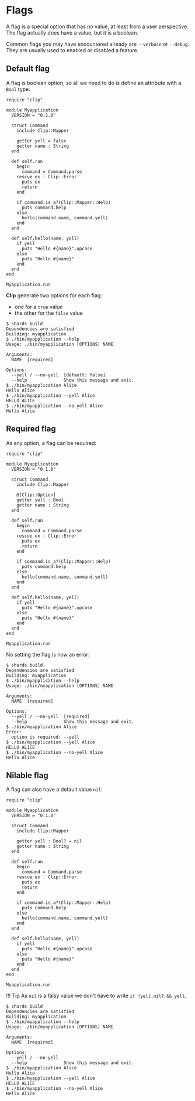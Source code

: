 # Flags

A flag is a special option that has no value, at least from a user perspective.
The flag actually does have a value, but it is a boolean.

Common flags you may have encountered already are `--verbose` or `--debug`.
They are usually used to enabled or disabled a feature.

## Default flag

A flag is boolean option, so all we need to do is define an attribute with a `Bool` type.

```Crystal hl_lines="9"
require "clip"

module Myapplication
  VERSION = "0.1.0"

  struct Command
    include Clip::Mapper

    getter yell = false
    getter name : String
  end

  def self.run
    begin
      command = Command.parse
    rescue ex : Clip::Error
      puts ex
      return
    end

    if command.is_a?(Clip::Mapper::Help)
      puts command.help
    else
      hello(command.name, command.yell)
    end
  end

  def self.hello(name, yell)
    if yell
      puts "Hello #{name}".upcase
    else
      puts "Hello #{name}"
    end
  end
end

Myapplication.run
```

**Clip** generate two options for each flag:

* one for a `true` value
* the other for the `false` value

```console hl_lines="11"
$ shards build
Dependencies are satisfied
Building: myapplication
$ ./bin/myapplication --help
Usage: ./bin/myapplication [OPTIONS] NAME

Arguments:
  NAME  [required]

Options:
  --yell / --no-yell  [default: false]
  --help              Show this message and exit.
$ ./bin/myapplication Alice
Hello Alice
$ ./bin/myapplication --yell Alice
HELLO ALICE
$ ./bin/myapplication --no-yell Alice
Hello Alice
```

## Required flag

As any option, a flag can be required:

```Crystal hl_lines="9 10"
require "clip"

module Myapplication
  VERSION = "0.1.0"

  struct Command
    include Clip::Mapper

    @[Clip::Option]
    getter yell : Bool
    getter name : String
  end

  def self.run
    begin
      command = Command.parse
    rescue ex : Clip::Error
      puts ex
      return
    end

    if command.is_a?(Clip::Mapper::Help)
      puts command.help
    else
      hello(command.name, command.yell)
    end
  end

  def self.hello(name, yell)
    if yell
      puts "Hello #{name}".upcase
    else
      puts "Hello #{name}"
    end
  end
end

Myapplication.run
```

No setting the flag is now an error:

```console hl_lines="11 15"
$ shards build
Dependencies are satisfied
Building: myapplication
$ ./bin/myapplication --help
Usage: ./bin/myapplication [OPTIONS] NAME

Arguments:
  NAME  [required]

Options:
  --yell / --no-yell  [required]
  --help              Show this message and exit.
$ ./bin/myapplication Alice
Error:
  option is required: --yell
$ ./bin/myapplication --yell Alice
HELLO ALICE
$ ./bin/myapplication --no-yell Alice
Hello Alice
```

## Nilable flag

A flag can also have a default value `nil`:

```Crystal hl_lines="9 10 29"
require "clip"

module Myapplication
  VERSION = "0.1.0"

  struct Command
    include Clip::Mapper

    getter yell : Bool? = nil
    getter name : String
  end

  def self.run
    begin
      command = Command.parse
    rescue ex : Clip::Error
      puts ex
      return
    end

    if command.is_a?(Clip::Mapper::Help)
      puts command.help
    else
      hello(command.name, command.yell)
    end
  end

  def self.hello(name, yell)
    if yell
      puts "Hello #{name}".upcase
    else
      puts "Hello #{name}"
    end
  end
end

Myapplication.run
```

!!! Tip
    As `nil` is a falsy value  we don't have to write `if !yell.nil? && yell`.

```console hl_lines="11"
$ shards build
Dependencies are satisfied
Building: myapplication
$ ./bin/myapplication --help
Usage: ./bin/myapplication [OPTIONS] NAME

Arguments:
  NAME  [required]

Options:
  --yell / --no-yell
  --help              Show this message and exit.
$ ./bin/myapplication Alice
Hello Alice
$ ./bin/myapplication --yell Alice
HELLO ALICE
$ ./bin/myapplication --no-yell Alice
Hello Alice
```
